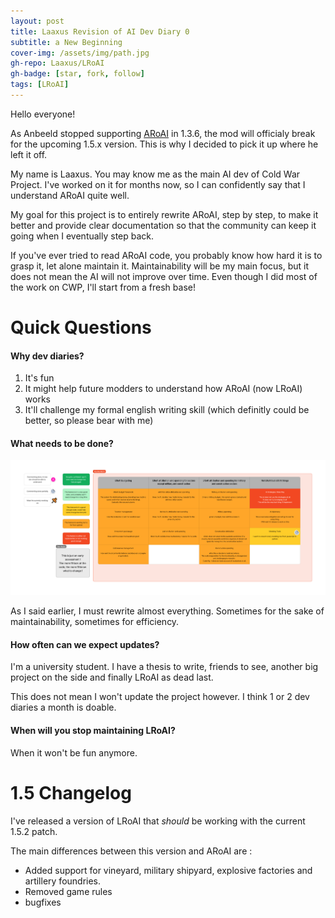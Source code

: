 ```yaml
---
layout: post
title: Laaxus Revision of AI Dev Diary 0
subtitle: a New Beginning
cover-img: /assets/img/path.jpg
gh-repo: Laaxus/LRoAI
gh-badge: [star, fork, follow]
tags: [LRoAI]
---
```


Hello everyone!

As Anbeeld stopped supporting [ARoAI](https://github.com/Anbeeld/ARoAI) in 1.3.6, the mod will officialy break for the upcoming 1.5.x version. This is why I decided to pick it up where he left it off.

My name is Laaxus. You may know me as the main AI dev of Cold War Project. I've worked on it for months now, so I can confidently say that I understand ARoAI quite well.

My goal for this project is to entirely rewrite ARoAI, step by step, to make it better and provide clear documentation so that the community can keep it going when I eventually step back.

If you've ever tried to read ARoAI code, you probably know how hard it is to grasp it, let alone maintain it. Maintainability will be my main focus, but it does not mean the AI will not improve over time. Even though I did most of the work on CWP, I'll start from a fresh base!


# Quick Questions

#### Why dev diaries?

1. It's fun
2. It might help future modders to understand how ARoAI (now LRoAI) works
3. It'll challenge my formal english writing skill (which definitly could be better, so please bear with me)

#### What needs to be done?

![Roadmap](/assets/dd/dd0/lroai_overview.png)

As I said earlier, I must rewrite almost everything. Sometimes for the sake of maintainability, sometimes for efficiency.


#### How often can we expect updates?

I'm a university student. I have a thesis to write, friends to see, another big project on the side and finally LRoAI as dead last.

This does not mean I won't update the project however. I think 1 or 2 dev diaries a month is doable.

#### When will you stop maintaining LRoAI?

When it won't be fun anymore.


# 1.5 Changelog

I've released a version of LRoAI that *should* be working with the current 1.5.2 patch.

The main differences between this version and ARoAI are :

- Added support for vineyard, military shipyard, explosive factories and artillery foundries.
- Removed game rules
- bugfixes
